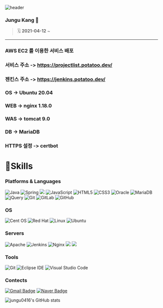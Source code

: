 ![header](https://capsule-render.vercel.app/api?type=wave&color=auto&height=300&section=header&text=potatoo&fontSize=90)


### Jungu Kang 👋
 > :spiral_calendar: __2021-04-12__ ~
-----------------------------------
### AWS EC2 를 이용한 서비스 배포
### 서비스 주소 -> https://projectlist.potatoo.dev/
### 젠킨스 주소 -> https://jenkins.potatoo.dev/
### OS -> Ubuntu 20.04
### WEB -> nginx 1.18.0
### WAS -> tomcat 9.0
### DB -> MariaDB
### HTTPS 설정 -> certbot

# 💪Skills
### Platforms & Languages
![Java](https://img.shields.io/badge/Java-007396.svg?&style=for-the-badge&logo=Java&logoColor=white)
![Spring](https://img.shields.io/badge/Spring-6DB33F.svg?&style=for-the-badge&logo=Spring&logoColor=white)
<img src="https://img.shields.io/badge/springboot-6DB33F?style=for-the-badge&logo=springboot&logoColor=white">
![JavaScript](https://img.shields.io/badge/JavaScript-F7DF1E.svg?&style=for-the-badge&logo=JavaScript&logoColor=white)
![HTML5](https://img.shields.io/badge/HTML5-E34F26.svg?&style=for-the-badge&logo=HTML5&logoColor=white)
![CSS3](https://img.shields.io/badge/CSS3-1572B6.svg?&style=for-the-badge&logo=CSS3&logoColor=white)
![Oracle](https://img.shields.io/badge/Oracle-F80000.svg?&style=for-the-badge&logo=Oracle&logoColor=white)
![MariaDB](https://img.shields.io/badge/MariaDB-003545?style=for-the-badge&logo=mariadb&logoColor=white)
![jQuery](https://img.shields.io/badge/jquery-%230769AD.svg?style=for-the-badge&logo=jquery&logoColor=white)
![Git](https://img.shields.io/badge/git-%23F05033.svg?style=for-the-badge&logo=git&logoColor=white)
![GitLab](https://img.shields.io/badge/gitlab-%23181717.svg?style=for-the-badge&logo=gitlab&logoColor=white)
![GitHub](https://img.shields.io/badge/github-%23121011.svg?style=for-the-badge&logo=github&logoColor=white)

### OS
![Cent OS](https://img.shields.io/badge/cent%20os-002260?style=for-the-badge&logo=centos&logoColor=F0F0F0)
![Red Hat](https://img.shields.io/badge/Red%20Hat-EE0000?style=for-the-badge&logo=redhat&logoColor=white)
![Linux](https://img.shields.io/badge/Linux-FCC624?style=for-the-badge&logo=linux&logoColor=black)
![Ubuntu](https://img.shields.io/badge/Ubuntu-E95420?style=for-the-badge&logo=ubuntu&logoColor=white)

### Servers
![Apache](https://img.shields.io/badge/apache-%23D42029.svg?style=for-the-badge&logo=apache&logoColor=white)
![Jenkins](https://img.shields.io/badge/jenkins-%232C5263.svg?style=for-the-badge&logo=jenkins&logoColor=white)
![Nginx](https://img.shields.io/badge/nginx-%23009639.svg?style=for-the-badge&logo=nginx&logoColor=white)
<img src="https://img.shields.io/badge/apache tomcat-F8DC75?style=for-the-badge&logo=apachetomcat&logoColor=white">
<img src="https://img.shields.io/badge/aws-232F3E?style=for-the-badge&logo=aws&logoColor=white">

### Tools
![Git](https://img.shields.io/badge/Git-F05032.svg?&style=for-the-badge&logo=Git&logoColor=white)
![Eclipse IDE](https://img.shields.io/badge/Eclipse%20IDE-2C2255.svg?&style=for-the-badge&logo=Eclipse%20IDE&logoColor=white)
![Visual Studio Code](https://img.shields.io/badge/Visual%20Studio%20Code-007ACC.svg?&style=for-the-badge&logo=Visual%20Studio%20Code&logoColor=white)

 
### Contects
[![Gmail Badge](https://img.shields.io/badge/Gmail-d14836?style=flat-square&logo=Gmail&logoColor=white&link=mailto:junguYY0809@gmail.com)](mailto:junguYY0809@gmail.com) [![Naver Badge](https://img.shields.io/badge/Naver-03C75A?style=flat-square&logo=Naver&logoColor=white&link=mailto:jungu0416@naver.com)](mailto:jungu0416@naver.com)



![jungu0416's GitHub stats](https://github-readme-stats.vercel.app/api?username=jungu0416)
